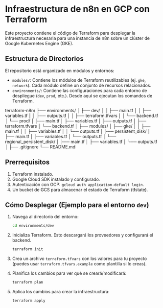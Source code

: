 # Infraestructura de n8n en GCP con Terraform

Este proyecto contiene el código de Terraform para desplegar la infraestructura necesaria para una instancia de n8n sobre un clúster de Google Kubernetes Engine (GKE).

## Estructura de Directorios

El repositorio está organizado en módulos y entornos:

-   `modules/`: Contiene los módulos de Terraform reutilizables (ej. `gke`, `network`). Cada módulo define un conjunto de recursos relacionados.
-   `environments/`: Contiene las configuraciones para cada entorno de despliegue (`dev`, `prod`, etc.). Desde aquí se ejecutan los comandos de Terraform.

terraform-n8n/
├── environments/
│   ├── dev/
│   │   ├── main.tf
│   │   ├── variables.tf
│   │   ├── outputs.tf
│   │   ├── terraform.tfvars
│   │   └── backend.tf
│   └── prod/
│       ├── main.tf
│       ├── variables.tf
│       ├── outputs.tf
│       ├── terraform.tfvars
│       └── backend.tf
│
├── modules/
│   ├── gke/
│   │   ├── main.tf
│   │   ├── variables.tf
│   │   └── outputs.tf
│   ├── persistent_disk/
│       ├── main.tf
│       ├── variables.tf
│       └── outputs.tf
│   └── regional_persistent_disk/
│       ├── main.tf
│       ├── variables.tf
│       └── outputs.tf
│
├── .gitignore
└── README.md



## Prerrequisitos

1.  Terraform instalado.
2.  Google Cloud SDK instalado y configurado.
3.  Autenticación con GCP: `gcloud auth application-default login`.
4.  Un bucket de GCS para almacenar el estado de Terraform (tfstate).

## Cómo Desplegar (Ejemplo para el entorno `dev`)

1.  Navega al directorio del entorno:
    ```sh
    cd environments/dev
    ```
2.  Inicializa Terraform. Esto descargará los proveedores y configurará el backend.
    ```sh
    terraform init
    ```
3.  Crea un archivo `terraform.tfvars` con los valores para tu proyecto (puedes usar `terraform.tfvars.example` como plantilla si lo creas).

4.  Planifica los cambios para ver qué se creará/modificará:
    ```sh
    terraform plan
    ```

5.  Aplica los cambios para crear la infraestructura:
    ```sh
    terraform apply
    ```